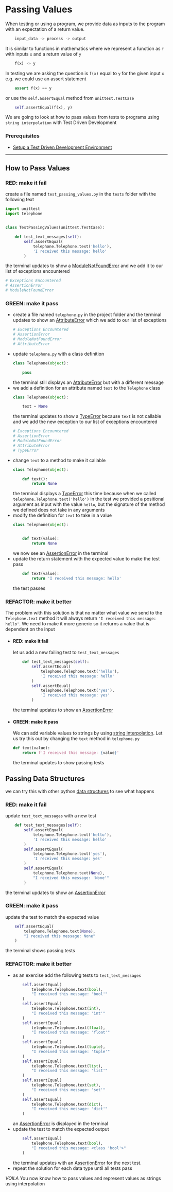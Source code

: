 # Passing Values

When testing or using a program, we provide data as inputs to the program with an expectation of a return value.
```python
    input_data -> process -> output
```

It is similar to functions in mathematics where we represent a function as `f` with inputs `x` and a return value of `y`

```python
    f(x) -> y
```

In testing we are asking the question is `f(x)` equal to `y` for the given input `x` e.g. we could use an assert statement
```python
    assert f(x) == y
```

or use the `self.assertEqual` method from `unittest.TestCase`
```python
    self.assertEqual(f(x), y)
```

We are going to look at how to pass values from tests to programs using `string interpolation` with Test Driven Development

### Prerequisites

- [Setup a Test Driven Development Environment](./TDD_SETUP.md)

---

## How to Pass Values

### **RED**: make it fail

create a file named `test_passing_values.py` in the `tests` folder with the following text

```python
import unittest
import telephone


class TestPassingValues(unittest.TestCase):

    def test_text_messages(self):
        self.assertEqual(
            telephone.Telephone.text('hello'),
            'I received this message: hello'
        )
```
the terminal updates to show a [ModuleNotFoundError](./MODULE_NOT_FOUND_ERROR.md) and we add it to our list of exceptions encountered
```python
# Exceptions Encountered
# AssertionError
# ModuleNotFoundError
```

### **GREEN**: make it pass

- create a file named `telephone.py` in the project folder and the terminal updates to show an [AttributeError](./ATTRIBUTE_ERROR.md) which we add to our list of exceptions
    ```python
    # Exceptions Encountered
    # AssertionError
    # ModuleNotFoundError
    # AttributeError
    ```
- update `telephone.py` with a class definition
    ```python
    class Telephone(object):

        pass
    ```
    the terminal still displays an [AttributeError](./ATTRIBUTE_ERROR.md) but with a different message
- we add a definition for an attribute named `text` to the `Telephone` class
    ```python
    class Telephone(object):

        text = None
    ```
    the terminal updates to show a [TypeError](./TYPE_ERROR.md) because `text` is not callable and we add the new exception to our list of exceptions encountered
    ```python
    # Exceptions Encountered
    # AssertionError
    # ModuleNotFoundError
    # AttributeError
    # TypeError
    ```
- change `text` to a method to make it callable
    ```python
    class Telephone(object):

        def text():
            return None
    ```
    the terminal displays a [TypeError](./TYPE_ERROR.md) this time because when we called `telephone.Telephone.text('hello')` in the test we provided a positional argument as input with the value `hello`, but the signature of the method we defined does not take in any arguments
- modify the definition for `text` to take in a value
    ```python
    class Telephone(object):


        def text(value):
            return None
    ```
    we now see an [AssertionError](./ASSERTION_ERROR.md) in the terminal
- update the return statement with the expected value to make the test pass
    ```python
        def text(value):
            return 'I received this message: hello'
    ```
    the test passes

### **REFACTOR**: make it better

The problem with this solution is that no matter what value we send to the `Telephone.text` method it will always return `'I received this message: hello'`. We need to make it more generic so it returns a value that is dependent on the input

- #### **RED**: make it fail

    let us add a new failing test to `test_text_messages`

    ```python
        def test_text_messages(self):
            self.assertEqual(
                telephone.Telephone.text('hello'),
                'I received this message: hello'
            )
            self.assertEqual(
                telephone.Telephone.text('yes'),
                'I received this message: yes'
            )
    ```

    the terminal updates to show an [AssertionError](./ASSERTION_ERROR.md)

- #### **GREEN**: make it pass

    We can add variable values to strings by using [string interpolation](https://peps.python.org/pep-0498/). Let us try this out by changing the `text` method in `telephone.py`
    ```python
    def text(value):
        return f'I received this message: {value}'
    ```
    the terminal updates to show passing tests

## Passing Data Structures

we can try this with other python [data structures](./DATA_STRUCTURES.md) to see what happens

### **RED**: make it fail

update `test_text_messages` with a new test
```python
    def test_text_messages(self):
        self.assertEqual(
            telephone.Telephone.text('hello'),
            'I received this message: hello'
        )
        self.assertEqual(
            telephone.Telephone.text('yes'),
            'I received this message: yes'
        )
        self.assertEqual(
            telephone.Telephone.text(None),
            "I received this message: 'None'"
        )
```

the terminal updates to show an [AssertionError](./ASSERTION_ERROR.md)

### **GREEN**: make it pass

update the test to match the expected value

```python
    self.assertEqual(
        telephone.Telephone.text(None),
        "I received this message: None"
    )
```

the terminal shows passing tests

### **REFACTOR**: make it better

- as an exercise add the following tests to `test_text_messages`
    ```python
        self.assertEqual(
            telephone.Telephone.text(bool),
            "I received this message: 'bool'"
        )
        self.assertEqual(
            telephone.Telephone.text(int),
            "I received this message: 'int'"
        )
        self.assertEqual(
            telephone.Telephone.text(float),
            "I received this message: 'float'"
        )
        self.assertEqual(
            telephone.Telephone.text(tuple),
            "I received this message: 'tuple'"
        )
        self.assertEqual(
            telephone.Telephone.text(list),
            "I received this message: 'list'"
        )
        self.assertEqual(
            telephone.Telephone.text(set),
            "I received this message: 'set'"
        )
        self.assertEqual(
            telephone.Telephone.text(dict),
            "I received this message: 'dict'"
        )
    ```
    an [AssertionError](./ASSERTION_ERROR.md) is displayed in the terminal
- update the test to match the expected output
    ```python
        self.assertEqual(
            telephone.Telephone.text(bool),
            "I received this message: <class 'bool'>"
        )
    ```
    the terminal updates with an [AssertionError](./ASSERTION_ERROR.md) for the next test.
- repeat the solution for each data type until all tests pass

*VOILA*
You now know how to pass values and represent values as strings using interpolation